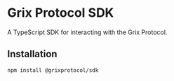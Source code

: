 # Grix Protocol SDK

A TypeScript SDK for interacting with the Grix Protocol.

## Installation

```bash
npm install @grixprotocol/sdk
```
